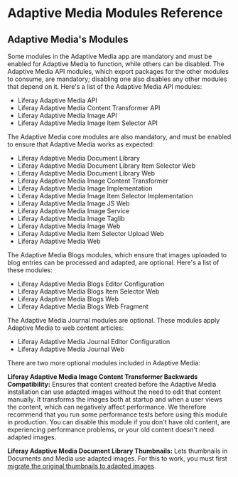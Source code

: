 # Adaptive Media Modules Reference

## Adaptive Media's Modules

Some modules in the Adaptive Media app are mandatory and must be enabled for Adaptive Media to function, while others can be disabled. The Adaptive Media API modules, which export packages for the other modules to consume, are mandatory; disabling one also disables any other modules that depend on it. Here's a list of the Adaptive Media API modules:

* Liferay Adaptive Media API
* Liferay Adaptive Media Content Transformer API
* Liferay Adaptive Media Image API
* Liferay Adaptive Media Image Item Selector API

The Adaptive Media core modules are also mandatory, and must be enabled to ensure that Adaptive Media works as expected:

* Liferay Adaptive Media Document Library
* Liferay Adaptive Media Document Library Item Selector Web
* Liferay Adaptive Media Document Library Web
* Liferay Adaptive Media Image Content Transformer
* Liferay Adaptive Media Image Implementation
* Liferay Adaptive Media Image Item Selector Implementation
* Liferay Adaptive Media Image JS Web
* Liferay Adaptive Media Image Service
* Liferay Adaptive Media Image Taglib
* Liferay Adaptive Media Image Web
* Liferay Adaptive Media Item Selector Upload Web
* Liferay Adaptive Media Web

The Adaptive Media Blogs modules, which ensure that images uploaded to blog entries can be processed and adapted, are optional. Here's a list of these modules:

* Liferay Adaptive Media Blogs Editor Configuration
* Liferay Adaptive Media Blogs Item Selector Web
* Liferay Adaptive Media Blogs Web
* Liferay Adaptive Media Blogs Web Fragment

The Adaptive Media Journal modules are optional. These modules apply Adaptive Media to web content articles:

* Liferay Adaptive Media Journal Editor Configuration
* Liferay Adaptive Media Journal Web

There are two more optional modules included in Adaptive Media:

**Liferay Adaptive Media Image Content Transformer Backwards Compatibility:** Ensures that content created before the Adaptive Media installation can use adapted images without the need to edit that content manually. It transforms the images both at startup and when a user views the content, which can negatively affect performance. We therefore recommend that you run some performance tests before using this module in production. You can disable this module if you don't have old content, are experiencing performance problems, or your old content doesn't need adapted images.

**Liferay Adaptive Media Document Library Thumbnails:** Lets thumbnails in Documents and Media use adapted images. For this to work, you must first [migrate the original thumbnails to adapted images](../publishing-and-sharing/serving-device-and-screen-optimized-media/migrating-documents-and-media-thumbnails.md).
